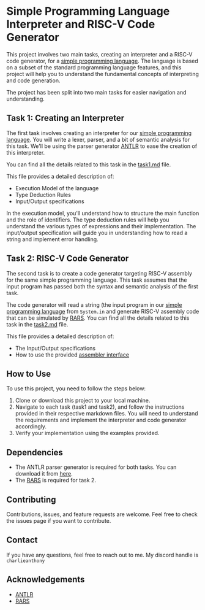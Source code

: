 # Simple Programming Language Interpreter and RISC-V Code Generator

This project involves two main tasks, creating an interpreter and a RISC-V code generator, for a [simple programming language](/src/language.md). The language is based on a subset of the standard programming language features, and this project will help you to understand the fundamental concepts of interpreting and code generation.

The project has been split into two main tasks for easier navigation and understanding.

## Task 1: Creating an Interpreter

The first task involves creating an interpreter for our [simple programming language](/src/language.md). You will write a lexer, parser, and a bit of semantic analysis for this task. We'll be using the parser generator [ANTLR](https://www.antlr.org/) to ease the creation of this interpreter.

You can find all the details related to this task in the [task1.md](/src/task1.md) file.

This file provides a detailed description of:

- Execution Model of the language
- Type Deduction Rules
- Input/Output specifications

In the execution model, you'll understand how to structure the main function and the role of identifiers. The type deduction rules will help you understand the various types of expressions and their implementation. The input/output specification will guide you in understanding how to read a string and implement error handling.

## Task 2: RISC-V Code Generator

The second task is to create a code generator targeting RISC-V assembly for the same simple programming language. This task assumes that the input program has passed both the syntax and semantic analysis of the first task.

The code generator will read a string (the input program in our [simple programming language](/src/language.md) from `System.in` and generate RISC-V assembly code that can be simulated by [RARS](https://github.com/TheThirdOne/rars). You can find all the details related to this task in the [task2.md](/src/task2.md) file.

This file provides a detailed description of:

- The Input/Output specifications
- How to use the provided [assembler interface](/src/RARSInterface.java)

## How to Use

To use this project, you need to follow the steps below:

1) Clone or download this project to your local machine.
2) Navigate to each task (task1 and task2), and follow the instructions provided in their respective markdown files. You will need to understand the requirements and implement the interpreter and code generator accordingly.
3) Verify your implementation using the examples provided.

## Dependencies

- The ANTLR parser generator is required for both tasks. You can download it from [here](https://www.antlr.org/).
- The [RARS](https://github.com/TheThirdOne/rars) is required for task 2.

## Contributing

Contributions, issues, and feature requests are welcome. Feel free to check the issues page if you want to contribute.

## Contact

If you have any questions, feel free to reach out to me. My discord handle is `charlieanthony`

## Acknowledgements
- [ANTLR](https://www.antlr.org/)
- [RARS](https://github.com/TheThirdOne/rars)
